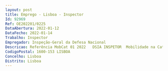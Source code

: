 ```yaml
--- 
layout: post
title: Emprego - Lisboa - Inspector
Id: 92969
Ref: OE202201/0225
DataAbertura: 2022-01-12
DataFecho: 2022-01-14
Trabalho: Inspector
Empregador: Inspeção-Geral da Defesa Nacional
Descricao: Referência MobCat 01 2022   DSIA INSPETOR  Mobilidade na CategoriaExercício de funções na carreira especial de inspeção, nos termos do artigo 10.º do Decreto Lei n.º 170 2009, de 3 de agosto, e em conformidade com o preceituado no n.º 2 do artigo 2.º do Decreto Regulamentar n.º 9 2015, de 31 de julho. Desenvolver as atividades da Direção de Serviços de Inspeção e Auditoria (DSIA), nomeadamente, realizar, instruir e acompanhar ações inspetivas no âmbito do Ministério da Defesa Nacional.
CodigoPostal: 1600-153 LISBOA
Concelho: Lisboa
Distrito: Lisboa
--- 
```


